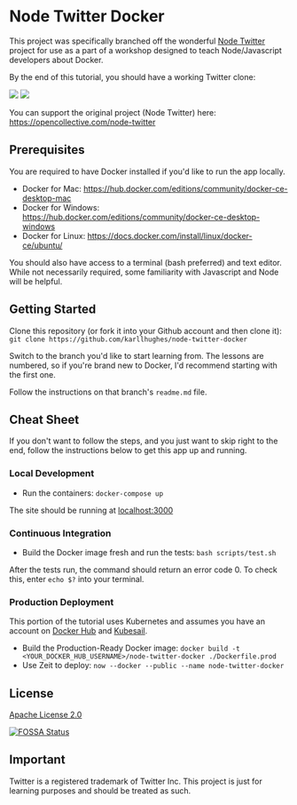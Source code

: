 # Node Twitter Docker

This project was specifically branched off the wonderful [Node Twitter](https://github.com/vinitkumar/node-twitter) 
project for use as a part of a workshop designed to teach Node/Javascript developers about Docker.

By the end of this tutorial, you should have a working Twitter clone:

<img src="https://cldup.com/smoNHY-9mI.png">
<img src="https://cldup.com/oEa3EIGhyJ.png">

You can support the original project (Node Twitter) here: https://opencollective.com/node-twitter

## Prerequisites

You are required to have Docker installed if you'd like to run the app locally.

- Docker for Mac: https://hub.docker.com/editions/community/docker-ce-desktop-mac
- Docker for Windows: https://hub.docker.com/editions/community/docker-ce-desktop-windows
- Docker for Linux: https://docs.docker.com/install/linux/docker-ce/ubuntu/

You should also have access to a terminal (bash preferred) and text editor. While not 
necessarily required, some familiarity with Javascript and Node will be helpful.

## Getting Started

Clone this repository (or fork it into your Github account and then clone it): `git clone https://github.com/karllhughes/node-twitter-docker`

Switch to the branch you'd like to start learning from. The lessons are numbered, so if you're brand new to Docker,
I'd recommend starting with the first one.

Follow the instructions on that branch's `readme.md` file.

## Cheat Sheet

If you don't want to follow the steps, and you just want to skip right to the end, follow the instructions 
below to get this app up and running.

### Local Development

- Run the containers: `docker-compose up`

The site should be running at [localhost:3000](http://localhost:3000/)

### Continuous Integration

- Build the Docker image fresh and run the tests: `bash scripts/test.sh`

After the tests run, the command should return an error code 0. To check this, enter `echo $?` into your terminal.

### Production Deployment

This portion of the tutorial uses Kubernetes and assumes you have an account on [Docker Hub](https://hub.docker.com/) and 
[Kubesail](https://kubesail.com/services). 

- Build the Production-Ready Docker image: `docker build -t <YOUR_DOCKER_HUB_USERNAME>/node-twitter-docker ./Dockerfile.prod`
- Use Zeit to deploy: `now --docker --public --name node-twitter-docker`

## License
[Apache License 2.0](https://github.com/vinitkumar/node-twitter/blob/master/License)


[![FOSSA Status](https://app.fossa.io/api/projects/git%2Bgithub.com%2Fvinitkumar%2Fnode-twitter.svg?type=large)](https://app.fossa.io/projects/git%2Bgithub.com%2Fvinitkumar%2Fnode-twitter?ref=badge_large)

## Important

Twitter is a registered trademark of Twitter Inc. This project is just for learning purposes and should be treated as such.
